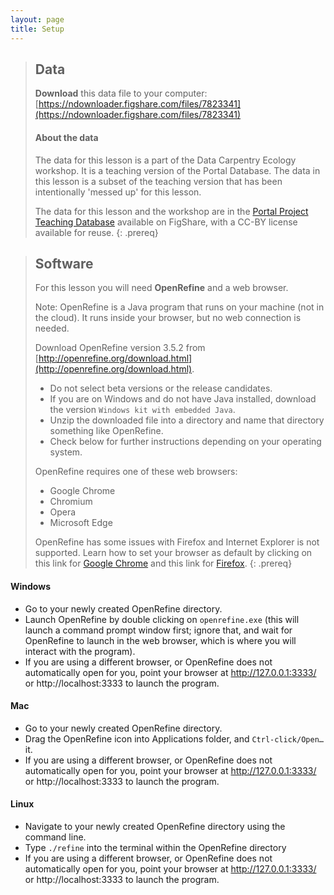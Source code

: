 ```yaml
---
layout: page
title: Setup
---
```


> ## Data
> **Download** this data file to your computer: [https://ndownloader.figshare.com/files/7823341](https://ndownloader.figshare.com/files/7823341)
>
> #### About the data
> The data for this lesson is a part of the Data Carpentry Ecology workshop.
> It is a teaching version of the Portal Database. The data in this lesson
> is a subset of the teaching version that has been intentionally 'messed up'
> for this lesson.
>
> The data for this lesson and the workshop are in the
> [Portal Project Teaching Database](https://figshare.com/articles/Portal_Project_Teaching_Database/1314459)
> available on FigShare, with a CC-BY license
> available for reuse.
{: .prereq}

> ## Software
>
> For this lesson you will need **OpenRefine** and a web browser.
>
> Note: OpenRefine is a Java program that runs on your machine (not in the cloud). It runs inside your browser, but no web connection is needed.
>
> Download OpenRefine version 3.5.2 from [http://openrefine.org/download.html](http://openrefine.org/download.html).
> * Do not select beta versions or the release candidates.
> * If you are on Windows and do not have Java installed, download the version `Windows kit with embedded Java`.
> * Unzip the downloaded file into a directory and name that directory something like OpenRefine.
> * Check below for further instructions depending on your operating system.
>
> OpenRefine requires one of these web browsers:
>  * Google Chrome
>  * Chromium
>  * Opera
>  * Microsoft Edge
>  
> OpenRefine has some issues with Firefox and Internet Explorer is not supported. Learn how to set your browser as default by clicking on this link for [Google Chrome](https://support.google.com/chrome/answer/95417?co=GENIE.Platform%3DDesktop&hl=en-GB) and this link for [Firefox](https://support.mozilla.org/en-US/kb/make-firefox-your-default-browser).
{: .prereq}


#### Windows

- Go to your newly created OpenRefine directory.
- Launch OpenRefine by double clicking on `openrefine.exe` (this will launch a command prompt window first; ignore that, and wait for OpenRefine to launch in the web browser, which is where you will interact with the program).
- If you are using a different browser, or OpenRefine does not automatically open for you, point your browser at http://127.0.0.1:3333/ or http://localhost:3333 to launch the program.

#### Mac

- Go to your newly created OpenRefine directory.
- Drag the OpenRefine icon into Applications folder, and `Ctrl-click/Open…` it.
- If you are using a different browser, or OpenRefine does not automatically open for you, point your browser at http://127.0.0.1:3333/ or http://localhost:3333 to launch the program.

#### Linux

- Navigate to your newly created OpenRefine directory using the command line.
- Type `./refine` into the terminal within the OpenRefine directory
- If you are using a different browser, or OpenRefine does not automatically open for you, point your browser at http://127.0.0.1:3333/ or http://localhost:3333 to launch the program.

